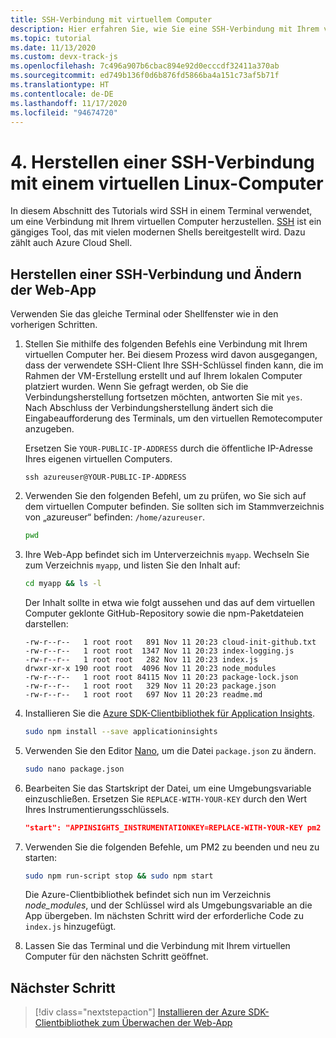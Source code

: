 ```yaml
---
title: SSH-Verbindung mit virtuellem Computer
description: Hier erfahren Sie, wie Sie eine SSH-Verbindung mit Ihrem virtuellen Linux-Computer herstellen.  Wenn Sie ein modernes Mac-, Windows- oder Linux-Betriebssystem verwenden, sollte terminalbasiertes Client-SSH bereits installiert sein.
ms.topic: tutorial
ms.date: 11/13/2020
ms.custom: devx-track-js
ms.openlocfilehash: 7c496a907b6cbac894e92d0ecccdf32411a370ab
ms.sourcegitcommit: ed749b136f0d6b876fd5866ba4a151c73af5b71f
ms.translationtype: HT
ms.contentlocale: de-DE
ms.lasthandoff: 11/17/2020
ms.locfileid: "94674720"
---
```

# <a name="4-connect-to-linux-virtual-machine-using-ssh"></a>4. Herstellen einer SSH-Verbindung mit einem virtuellen Linux-Computer

In diesem Abschnitt des Tutorials wird SSH in einem Terminal verwendet, um eine Verbindung mit Ihrem virtuellen Computer herzustellen. [SSH](https://www.ssh.com/ssh/) ist ein gängiges Tool, das mit vielen modernen Shells bereitgestellt wird. Dazu zählt auch Azure Cloud Shell. 

## <a name="connect-with-ssh-and-change-web-app"></a>Herstellen einer SSH-Verbindung und Ändern der Web-App

Verwenden Sie das gleiche Terminal oder Shellfenster wie in den vorherigen Schritten. 

1. Stellen Sie mithilfe des folgenden Befehls eine Verbindung mit Ihrem virtuellen Computer her. Bei diesem Prozess wird davon ausgegangen, dass der verwendete SSH-Client Ihre SSH-Schlüssel finden kann, die im Rahmen der VM-Erstellung erstellt und auf Ihrem lokalen Computer platziert wurden. Wenn Sie gefragt werden, ob Sie die Verbindungsherstellung fortsetzen möchten, antworten Sie mit `yes`. Nach Abschluss der Verbindungsherstellung ändert sich die Eingabeaufforderung des Terminals, um den virtuellen Remotecomputer anzugeben. 

    Ersetzen Sie `YOUR-PUBLIC-IP-ADDRESS` durch die öffentliche IP-Adresse Ihres eigenen virtuellen Computers. 

    ```console
    ssh azureuser@YOUR-PUBLIC-IP-ADDRESS
    ``` 

1. Verwenden Sie den folgenden Befehl, um zu prüfen, wo Sie sich auf dem virtuellen Computer befinden. Sie sollten sich im Stammverzeichnis von „azureuser“ befinden: `/home/azureuser`. 

    ```bash
    pwd
    ```

1. Ihre Web-App befindet sich im Unterverzeichnis `myapp`. Wechseln Sie zum Verzeichnis `myapp`, und listen Sie den Inhalt auf:

    ```bash
    cd myapp && ls -l
    ```

    Der Inhalt sollte in etwa wie folgt aussehen und das auf dem virtuellen Computer geklonte GitHub-Repository sowie die npm-Paketdateien darstellen:
    
    ```console
    -rw-r--r--   1 root root   891 Nov 11 20:23 cloud-init-github.txt
    -rw-r--r--   1 root root  1347 Nov 11 20:23 index-logging.js
    -rw-r--r--   1 root root   282 Nov 11 20:23 index.js
    drwxr-xr-x 190 root root  4096 Nov 11 20:23 node_modules
    -rw-r--r--   1 root root 84115 Nov 11 20:23 package-lock.json
    -rw-r--r--   1 root root   329 Nov 11 20:23 package.json
    -rw-r--r--   1 root root   697 Nov 11 20:23 readme.md
    ```

1. Installieren Sie die [Azure SDK-Clientbibliothek für Application Insights](https://www.npmjs.com/package/applicationinsights).

    ```bash
    sudo npm install --save applicationinsights
    ```

1. Verwenden Sie den Editor [Nano](https://www.nano-editor.org/dist/latest/nano.html#Editor-Basics), um die Datei `package.json` zu ändern.

    ```bash
    sudo nano package.json
    ```

1. Bearbeiten Sie das Startskript der Datei, um eine Umgebungsvariable einzuschließen. Ersetzen Sie `REPLACE-WITH-YOUR-KEY` durch den Wert Ihres Instrumentierungsschlüssels.

    ```json
    "start": "APPINSIGHTS_INSTRUMENTATIONKEY=REPLACE-WITH-YOUR-KEY pm2 start index.js --watch --log /var/log/pm2.log"
    ```

1. Verwenden Sie die folgenden Befehle, um PM2 zu beenden und neu zu starten:

    ```bash
    sudo npm run-script stop && sudo npm start
    ```

    Die Azure-Clientbibliothek befindet sich nun im Verzeichnis _node_modules_, und der Schlüssel wird als Umgebungsvariable an die App übergeben. Im nächsten Schritt wird der erforderliche Code zu `index.js` hinzugefügt. 

1. Lassen Sie das Terminal und die Verbindung mit Ihrem virtuellen Computer für den nächsten Schritt geöffnet.

## <a name="next-step"></a>Nächster Schritt

> [!div class="nextstepaction"]
> [Installieren der Azure SDK-Clientbibliothek zum Überwachen der Web-App](azure-monitor-application-insights-nodejs-expressjs-code.md) 